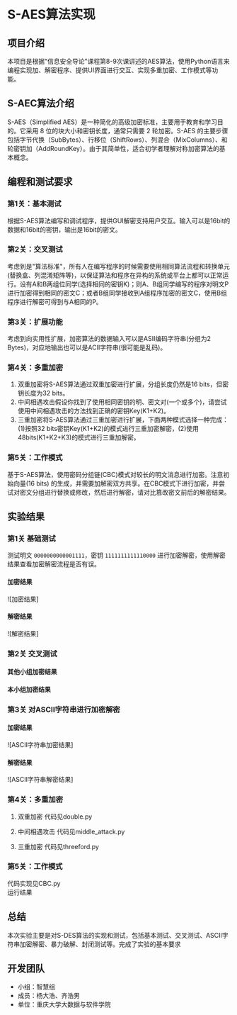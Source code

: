 # S-AES算法实现

## 项目介绍
本项目是根据"信息安全导论"课程第8-9次课讲述的AES算法，使用Python语言来编程实现加、解密程序、提供UI界面进行交互、实现多重加密、工作模式等功能。

## S-AEC算法介绍
S-AES（Simplified AES）是一种简化的高级加密标准，主要用于教育和学习目的。它采用 8 位的块大小和密钥长度，通常只需要 2 轮加密。S-AES 的主要步骤包括字节代换（SubBytes）、行移位（ShiftRows）、列混合（MixColumns）、和轮密钥加（AddRoundKey）。由于其简单性，适合初学者理解对称加密算法的基本概念。

## 编程和测试要求

### 第1关：基本测试
根据S-AES算法编写和调试程序，提供GUI解密支持用户交互。输入可以是16bit的数据和16bit的密钥，输出是16bit的密文。

### 第2关：交叉测试
考虑到是"算法标准"，所有人在编写程序的时候需要使用相同算法流程和转换单元(替换盒、列混淆矩阵等)，以保证算法和程序在异构的系统或平台上都可以正常运行。设有A和B两组位同学(选择相同的密钥K)；则A、B组同学编写的程序对明文P进行加密得到相同的密文C；或者B组同学接收到A组程序加密的密文C，使用B组程序进行解密可得到与A相同的P。

### 第3关：扩展功能
考虑到向实用性扩展，加密算法的数据输入可以是ASII编码字符串(分组为2 Bytes)，对应地输出也可以是ACII字符串(很可能是乱码)。

### 第4关：多重加密
1. 双重加密将S-AES算法通过双重加密进行扩展，分组长度仍然是16 bits，但密钥长度为32 bits。
2. 中间相遇攻击假设你找到了使用相同密钥的明、密文对(一个或多个)，请尝试使用中间相遇攻击的方法找到正确的密钥Key(K1+K2)。
3. 三重加密将S-AES算法通过三重加密进行扩展，下面两种模式选择一种完成：(1)按照32 bits密钥Key(K1+K2)的模式进行三重加密解密，(2)使用48bits(K1+K2+K3)的模式进行三重加解密。

### 第5关：工作模式
基于S-AES算法，使用密码分组链(CBC)模式对较长的明文消息进行加密。注意初始向量(16 bits) 的生成，并需要加解密双方共享。在CBC模式下进行加密，并尝试对密文分组进行替换或修改，然后进行解密，请对比篡改密文前后的解密结果。

## 实验结果

### 第1关 基础测试
测试明文 `0000000000001111`，密钥 `1111111111110000` 进行加密解密，使用解密结果查看加密解密流程是否有误。

#### 加密结果
![加密结果]

#### 解密结果
![解密结果]

### 第2关 交叉测试
#### 其他小组加密结果


#### 本小组加密结果



### 第3关 对ASCII字符串进行加密解密
#### 加密结果
![ASCII字符串加密结果]

#### 解密结果
![ASCII字符串解密结果]


### 第4关：多重加密
1. 双重加密
代码见double.py

2. 中间相遇攻击
代码见middle_attack.py

3. 三重加密
代码见threeford.py


### 第5关：工作模式
代码实现见CBC.py  
运行结果



## 总结
本次实验主要是对S-DES算法的实现和测试，包括基本测试、交叉测试、ASCII字符串加密解密、暴力破解、封闭测试等。完成了实验的基本要求

## 开发团队
- 小组：智慧组
- 成员：杨大浩、齐浩男
- 单位：重庆大学大数据与软件学院
